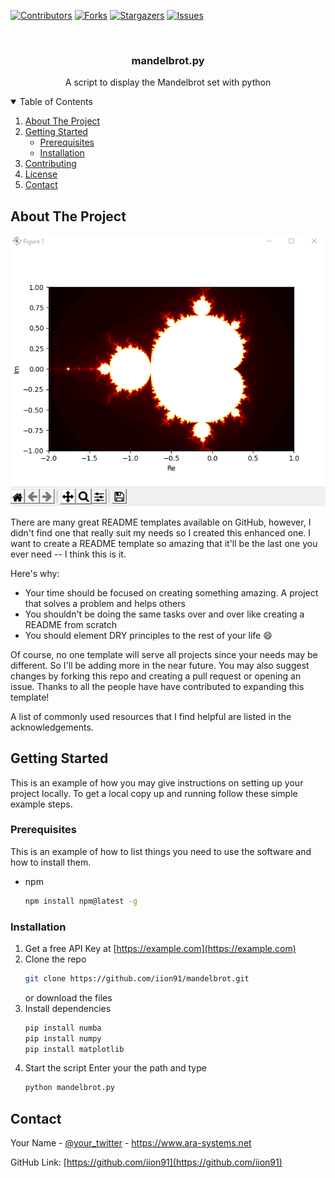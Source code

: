 
[![Contributors][contributors-shield]][contributors-url]
[![Forks][forks-shield]][forks-url]
[![Stargazers][stars-shield]][stars-url]
[![Issues][issues-shield]][issues-url]



<!-- PROJECT LOGO -->
<br />
<p align="center">

  <h3 align="center">mandelbrot.py</h3>

  <p align="center">
    A script to display the Mandelbrot set with python
  </p>
</p>



<!-- TABLE OF CONTENTS -->
<details open="open">
  <summary>Table of Contents</summary>
  <ol>
    <li>
      <a href="#about-the-project">About The Project</a>
    </li>
    <li>
      <a href="#getting-started">Getting Started</a>
      <ul>
        <li><a href="#prerequisites">Prerequisites</a></li>
        <li><a href="#installation">Installation</a></li>
      </ul>
    </li>
    <li><a href="#contributing">Contributing</a></li>
    <li><a href="#license">License</a></li>
    <li><a href="#contact">Contact</a></li>
  </ol>
</details>



<!-- ABOUT THE PROJECT -->
## About The Project

[![Product Name Screen Shot][product-screenshot]](https://example.com)

There are many great README templates available on GitHub, however, I didn't find one that really suit my needs so I created this enhanced one. I want to create a README template so amazing that it'll be the last one you ever need -- I think this is it.

Here's why:
* Your time should be focused on creating something amazing. A project that solves a problem and helps others
* You shouldn't be doing the same tasks over and over like creating a README from scratch
* You should element DRY principles to the rest of your life :smile:

Of course, no one template will serve all projects since your needs may be different. So I'll be adding more in the near future. You may also suggest changes by forking this repo and creating a pull request or opening an issue. Thanks to all the people have have contributed to expanding this template!

A list of commonly used resources that I find helpful are listed in the acknowledgements.

<!-- GETTING STARTED -->
## Getting Started

This is an example of how you may give instructions on setting up your project locally.
To get a local copy up and running follow these simple example steps.

### Prerequisites

This is an example of how to list things you need to use the software and how to install them.
* npm
  ```sh
  npm install npm@latest -g
  ```

### Installation

1. Get a free API Key at [https://example.com](https://example.com)
2. Clone the repo
   ```sh
   git clone https://github.com/iion91/mandelbrot.git
   ```
   or download the files 
3. Install dependencies
   ```sh
   pip install numba
   pip install numpy
   pip install matplotlib
   ```
4. Start the script 
   Enter your the path and type
   ```cmd
   python mandelbrot.py
   ```



<!-- CONTACT -->
## Contact

Your Name - [@your_twitter](https://twitter.com/iion91) - https://www.ara-systems.net

GitHub Link: [https://github.com/iion91](https://github.com/iion91)



[product-screenshot]: images/screenshot.png
[contributors-shield]: https://img.shields.io/github/contributors/iion91/mandelbrot.svg?style=for-the-badge
[contributors-url]: https://github.com/iion91/mandelbrot/graphs/contributors
[forks-shield]: https://img.shields.io/github/forks/iion91/mandelbrot.svg?style=for-the-badge
[forks-url]: https://github.com/iion91/mandelbrot/network/members
[stars-shield]: https://img.shields.io/github/stars/iion91/mandelbrot.svg?style=for-the-badge
[stars-url]: https://github.com/iion91/mandelbrot/stargazers
[issues-shield]: https://img.shields.io/github/issues/iion91/mandelbrot.svg?style=for-the-badge
[issues-url]:  https://github.com/iion91/mandelbrot/issues
[license-shield]: https://img.shields.io/github/license/iion91/mandelbrot.svg?style=for-the-badge
[license-url]:  https://github.com/iion91/mandelbrot/blob/master/LICENSE.txt
